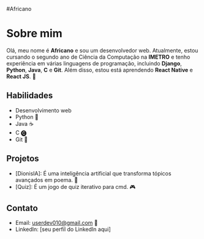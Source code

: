 #Africano

# Sobre mim

Olá, meu nome é **Africano** e sou um desenvolvedor web. Atualmente, estou cursando o segundo ano de Ciência da Computação na 
**IMETRO** e tenho experiência em várias linguagens de programação, incluindo **Django**, **Python**, **Java**, **C** e **Git**. 
Além disso, estou está aprendendo **React Native** e **React JS**. 🚀

## Habilidades

- Desenvolvimento web
- Python 🐍
- Java ☕️
- C 🅒
- Git 🌳

## Projetos

- [DionisIA]: É uma inteligência artificial que transforma tópicos avançados em poema. 📝
- [Quiz]: É um jogo de quiz iterativo para cmd. 🎮

## Contato

- Email: userdev010@gmail.com 📧
- LinkedIn: [seu perfil do LinkedIn aqui]
